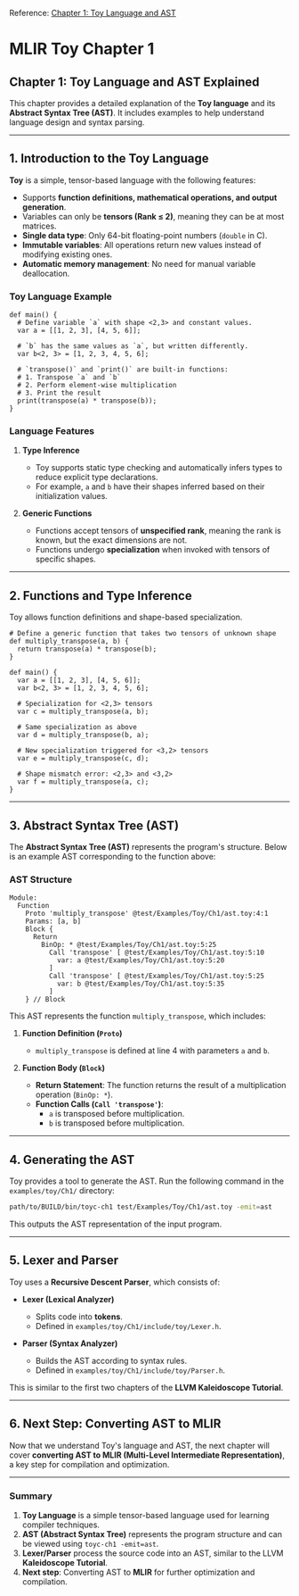 Reference:
[Chapter 1: Toy Language and AST](https://mlir.llvm.org/docs/Tutorials/Toy/Ch-1/)

# **MLIR Toy Chapter 1**

## **Chapter 1: Toy Language and AST Explained**  

This chapter provides a detailed explanation of the **Toy language** and its **Abstract Syntax Tree (AST)**. It includes examples to help understand language design and syntax parsing.  

---

## **1. Introduction to the Toy Language**  

**Toy** is a simple, tensor-based language with the following features:  

- Supports **function definitions, mathematical operations, and output generation**.  
- Variables can only be **tensors (Rank ≤ 2)**, meaning they can be at most matrices.  
- **Single data type**: Only 64-bit floating-point numbers (`double` in C).  
- **Immutable variables**: All operations return new values instead of modifying existing ones.  
- **Automatic memory management**: No need for manual variable deallocation.  

### **Toy Language Example**  

```toy
def main() {
  # Define variable `a` with shape <2,3> and constant values.
  var a = [[1, 2, 3], [4, 5, 6]];

  # `b` has the same values as `a`, but written differently.
  var b<2, 3> = [1, 2, 3, 4, 5, 6];

  # `transpose()` and `print()` are built-in functions:
  # 1. Transpose `a` and `b`
  # 2. Perform element-wise multiplication
  # 3. Print the result
  print(transpose(a) * transpose(b));
}
```

### **Language Features**  

1. **Type Inference**  
   - Toy supports static type checking and automatically infers types to reduce explicit type declarations.  
   - For example, `a` and `b` have their shapes inferred based on their initialization values.  

2. **Generic Functions**  
   - Functions accept tensors of **unspecified rank**, meaning the rank is known, but the exact dimensions are not.  
   - Functions undergo **specialization** when invoked with tensors of specific shapes.  

---

## **2. Functions and Type Inference**  

Toy allows function definitions and shape-based specialization.  

```toy
# Define a generic function that takes two tensors of unknown shape
def multiply_transpose(a, b) {
  return transpose(a) * transpose(b);
}

def main() {
  var a = [[1, 2, 3], [4, 5, 6]];
  var b<2, 3> = [1, 2, 3, 4, 5, 6];

  # Specialization for <2,3> tensors
  var c = multiply_transpose(a, b);

  # Same specialization as above
  var d = multiply_transpose(b, a);

  # New specialization triggered for <3,2> tensors
  var e = multiply_transpose(c, d);

  # Shape mismatch error: <2,3> and <3,2>
  var f = multiply_transpose(a, c);
}
```

---

## **3. Abstract Syntax Tree (AST)**  

The **Abstract Syntax Tree (AST)** represents the program's structure. Below is an example AST corresponding to the function above:  

### **AST Structure**  

```
Module:
  Function
    Proto 'multiply_transpose' @test/Examples/Toy/Ch1/ast.toy:4:1
    Params: [a, b]
    Block {
      Return
        BinOp: * @test/Examples/Toy/Ch1/ast.toy:5:25
          Call 'transpose' [ @test/Examples/Toy/Ch1/ast.toy:5:10
            var: a @test/Examples/Toy/Ch1/ast.toy:5:20
          ]
          Call 'transpose' [ @test/Examples/Toy/Ch1/ast.toy:5:25
            var: b @test/Examples/Toy/Ch1/ast.toy:5:35
          ]
    } // Block
```

This AST represents the function `multiply_transpose`, which includes:  

1. **Function Definition (`Proto`)**  
   - `multiply_transpose` is defined at line 4 with parameters `a` and `b`.  

2. **Function Body (`Block`)**  
   - **Return Statement**: The function returns the result of a multiplication operation (`BinOp: *`).  
   - **Function Calls (`Call 'transpose'`)**:  
     - `a` is transposed before multiplication.  
     - `b` is transposed before multiplication.  

---

## **4. Generating the AST**  

Toy provides a tool to generate the AST. Run the following command in the `examples/toy/Ch1/` directory:  

```sh
path/to/BUILD/bin/toyc-ch1 test/Examples/Toy/Ch1/ast.toy -emit=ast
```

This outputs the AST representation of the input program.

---

## **5. Lexer and Parser**  

Toy uses a **Recursive Descent Parser**, which consists of:  

- **Lexer (Lexical Analyzer)**  
  - Splits code into **tokens**.  
  - Defined in `examples/toy/Ch1/include/toy/Lexer.h`.  

- **Parser (Syntax Analyzer)**  
  - Builds the AST according to syntax rules.  
  - Defined in `examples/toy/Ch1/include/toy/Parser.h`.  

This is similar to the first two chapters of the **LLVM Kaleidoscope Tutorial**.

---

## **6. Next Step: Converting AST to MLIR**  

Now that we understand Toy's language and AST, the next chapter will cover **converting AST to MLIR (Multi-Level Intermediate Representation)**, a key step for compilation and optimization.  

---

### **Summary**  

1. **Toy Language** is a simple tensor-based language used for learning compiler techniques.  
2. **AST (Abstract Syntax Tree)** represents the program structure and can be viewed using `toyc-ch1 -emit=ast`.  
3. **Lexer/Parser** process the source code into an AST, similar to the LLVM **Kaleidoscope Tutorial**.  
4. **Next step**: Converting AST to **MLIR** for further optimization and compilation.  
